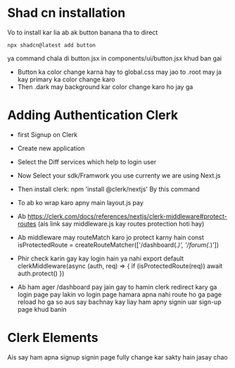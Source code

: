 # Shad cn installation
Vo to install kar lia ab ak button banana tha to direct 
```
npx shadcn@latest add button
```
ya command chala di button.jsx in components/ui/button.jsx khud ban gai

- Button ka color change karna hay to global.css may jao to .root may ja kay primary ka color change karo
- Then .dark may background kar color change karo ho jay ga

# Adding Authentication Clerk

- first Signup on Clerk 

- Create new application

- Select the Diff services which help to login user
 
- Now Select your sdk/Framwork you use currenty we are using Next.js

- Then install clerk: npm 'install @clerk/nextjs' By this command

- To ab <clerkPorvider> ko wrap karo apny main layout.js pay

- Ab https://clerk.com/docs/references/nextjs/clerk-middleware#protect-routes (ais link say middleware.js kay routes protection hoti hay)

- Ab middleware may routeMatch karo jo protect karny hain 
const isProtectedRoute = createRouteMatcher(['/dashboard(.*)', '/forum(.*)'])

- Phir check karin gay kay login hain ya nahi 
export default clerkMiddleware(async (auth, req) => {
  if (isProtectedRoute(req)) await auth.protect()
})

- Ab ham ager /dashboard pay jain gay to hamin clerk redirect kary ga login page pay lakin vo login page hamara apna nahi route ho ga page reload ho ga so aus say bachnay kay liay ham apny signin uar sign-up page khud banin

# Clerk Elements
Ais say ham apna signup signin page fully change kar sakty hain jasay chao
